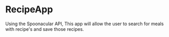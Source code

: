 # RecipeApp

Using the Spoonacular API, This app will allow the user to search for meals with recipe's and save those recipes.
